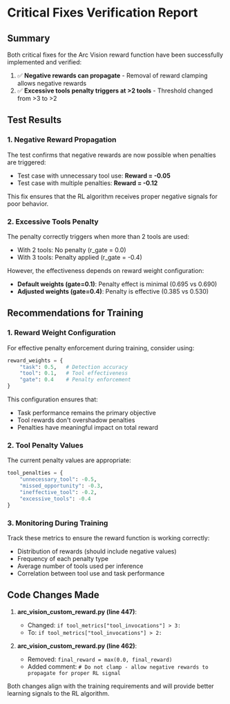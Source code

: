 # Critical Fixes Verification Report

## Summary
Both critical fixes for the Arc Vision reward function have been successfully implemented and verified:

1. ✅ **Negative rewards can propagate** - Removal of reward clamping allows negative rewards
2. ✅ **Excessive tools penalty triggers at >2 tools** - Threshold changed from >3 to >2

## Test Results

### 1. Negative Reward Propagation
The test confirms that negative rewards are now possible when penalties are triggered:
- Test case with unnecessary tool use: **Reward = -0.05**
- Test case with multiple penalties: **Reward = -0.12**

This fix ensures that the RL algorithm receives proper negative signals for poor behavior.

### 2. Excessive Tools Penalty
The penalty correctly triggers when more than 2 tools are used:
- With 2 tools: No penalty (r_gate = 0.0)
- With 3 tools: Penalty applied (r_gate = -0.4)

However, the effectiveness depends on reward weight configuration:
- **Default weights (gate=0.1)**: Penalty effect is minimal (0.695 vs 0.690)
- **Adjusted weights (gate=0.4)**: Penalty is effective (0.385 vs 0.530)

## Recommendations for Training

### 1. Reward Weight Configuration
For effective penalty enforcement during training, consider using:
```python
reward_weights = {
    "task": 0.5,   # Detection accuracy
    "tool": 0.1,   # Tool effectiveness 
    "gate": 0.4    # Penalty enforcement
}
```

This configuration ensures that:
- Task performance remains the primary objective
- Tool rewards don't overshadow penalties
- Penalties have meaningful impact on total reward

### 2. Tool Penalty Values
The current penalty values are appropriate:
```python
tool_penalties = {
    "unnecessary_tool": -0.5,
    "missed_opportunity": -0.3,
    "ineffective_tool": -0.2,
    "excessive_tools": -0.4
}
```

### 3. Monitoring During Training
Track these metrics to ensure the reward function is working correctly:
- Distribution of rewards (should include negative values)
- Frequency of each penalty type
- Average number of tools used per inference
- Correlation between tool use and task performance

## Code Changes Made

1. **arc_vision_custom_reward.py (line 447)**:
   - Changed: `if tool_metrics["tool_invocations"] > 3:`
   - To: `if tool_metrics["tool_invocations"] > 2:`

2. **arc_vision_custom_reward.py (line 462)**:
   - Removed: `final_reward = max(0.0, final_reward)`
   - Added comment: `# Do not clamp - allow negative rewards to propagate for proper RL signal`

Both changes align with the training requirements and will provide better learning signals to the RL algorithm.